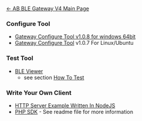 [← AB BLE Gateway V4 Main Page](AB_BLE_Gateway_V4.md)

### Configure Tool

  - [Gateway Configure Tool v1.0.8 for windows 64bit](http://7fvk57.com1.z0.glb.clouddn.com/gw4-config-tool-setup-v1.0.8.exe.zip)
  - [Gateway Configure Tool](http://7fvk57.com1.z0.glb.clouddn.com/gw4-config-tool-v1.0.7-amd64.deb) v1.0.7 For Linux/Ubuntu

### Test Tool

  - [BLE Viewer](http://7fvk57.com1.z0.glb.clouddn.com/ble-viewer-setup-v1.0.0.exe.zip)
    - see section [How To Test](Quick_Start_For_AB_BLE_Gateway_V4#How_To_Test.md)

### Write Your Own Client

  - [HTTP Server Example Written In NodeJS](https://github.com/AprilBrother/ab-ble-gateway-sdk/tree/master/tools/http-server/gateway4-nodejs)
  - [PHP SDK](https://github.com/AprilBrother/ab-ble-gateway-sdk-php) - See readme file for more information
